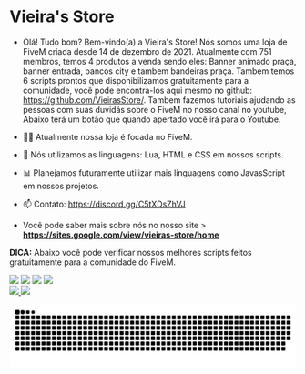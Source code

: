 # Vieira's Store

- Olá! Tudo bom? Bem-vindo(a) a Vieira's Store! Nós somos uma loja de FiveM criada desde 14 de dezembro de 2021. Atualmente com 751 membros, temos 4 produtos a venda sendo eles: Banner animado praça, banner entrada, bancos city e tambem bandeiras praça. Tambem temos 6 scripts prontos que disponibilizamos gratuitamente para a comunidade, você pode encontra-los aqui mesmo no github: https://github.com/VieirasStore/. Tambem fazemos tutoriais ajudando as pessoas com suas duvidás sobre o FiveM no nosso canal no youtube, Abaixo terá um botão que quando apertado você irá para o Youtube.

- 👨‍🚀 Atualmente nossa loja é focada no FiveM.
- 💼 Nós utilizamos as linguagens: Lua, HTML e CSS em nossos scripts.
- 📊 Planejamos futuramente utilizar mais linguagens como JavasScript em nossos projetos.
- 📫 Contato: https://discord.gg/C5tXDsZhVJ

- Você pode saber mais sobre nós no nosso site > **https://sites.google.com/view/vieiras-store/home**

**DICA:** Abaixo você pode verificar nossos melhores scripts feitos gratuitamente para a comunidade do FiveM.

 <div align="left">
  <a href="https://www.youtube.com/channel/UCV_bKKCJp2qoubhEgU1Ctjg" target="_blank"><img src="https://img.shields.io/badge/YouTube-FF0000?style=for-the-badge&logo=youtube&logoColor=white" target="_blank"></a>
  <a href="https://discord.gg/C5tXDsZhVJ" target="_blank"><img src="https://img.shields.io/badge/Discord-7289DA?style=for-the-badge&logo=discord&logoColor=white" target="_blank"></a> 
  <a href="https://www.instagram.com/vsdev__" target="_blank"><img src="https://img.shields.io/badge/-Instagram-%23E4405F?style=for-the-badge&logo=instagram&logoColor=white" target="_blank"></a> 
  <a href = "mailto:contato.vsdev@gmail.com"><img src="https://img.shields.io/badge/-Gmail-%23333?style=for-the-badge&logo=gmail&logoColor=white" target="_blank"></a>
  </a> 
</div>

<div>
<a href="https://github.com/VieirasStore">
<img height="183em" src="https://github-readme-stats.vercel.app/api/top-langs/?username=VieirasStore&layout=compact&langs_count=7&theme=dracula"/>
<img height="180em" src="https://github-readme-stats.vercel.app/api?username=VieirasStore&show_icons=true&theme=dracula&include_all_commits=true&count_private=true"/>
</div>

![snake gif](https://github.com/VieirasStore/VieirasStore/blob/output/github-contribution-grid-snake.svg)
